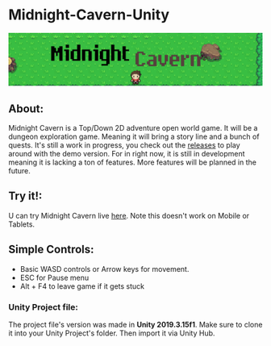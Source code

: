 # Midnight-Cavern-Unity
<img src="https://raw.githubusercontent.com/K-209/Midnight-Cavern-Unity/main/Assets/Art/Midnight.png" alt="Banner">

## About:
Midnight Cavern is a Top/Down 2D adventure open world game. It will be a dungeon exploration game. Meaning it will bring a story line and a bunch of quests. It's still a work in progress, you check out the [releases](https://github.com/K-209/Midnight-Cavern-Unity/releases) to play around with the demo version. For in right now, it is still in development meaning it is lacking a ton of features. More features will be planned in the future.

## Try it!:
U can try Midnight Cavern live [here](https://cavern-web.vercel.app/demo.html). Note this doesn't work on Mobile or Tablets.
## Simple Controls: 
- Basic WASD controls or Arrow keys for movement.
- ESC for Pause menu
- Alt + F4 to leave game if it gets stuck

### Unity Project file:
The project file's version was made in **Unity 2019.3.15f1**. Make sure to clone it into your Unity Project's folder. Then import it via Unity Hub.
